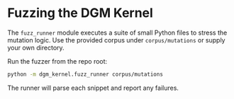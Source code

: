 # Fuzzing the DGM Kernel

The `fuzz_runner` module executes a suite of small Python files to stress the
mutation logic. Use the provided corpus under `corpus/mutations` or supply your
own directory.

Run the fuzzer from the repo root:

```bash
python -m dgm_kernel.fuzz_runner corpus/mutations
```

The runner will parse each snippet and report any failures.
